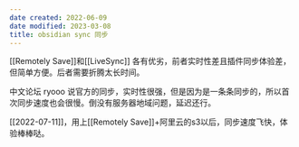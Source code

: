 ```yaml
---
date created: 2022-06-09
date modified: 2023-03-08
title: obsidian sync 同步
---
```


[[Remotely Save]]和[[LiveSync]] 各有优劣，前者实时性差且插件同步体验差，但简单方便。后者需要折腾太长时间。

中文论坛 ryooo 说官方的同步，实时性很强，但是因为是一条条同步的，所以首次同步速度也会很慢。倒没有服务器地域问题，延迟还行。

[[2022-07-11]]，用上[[Remotely Save]]+阿里云的s3以后，同步速度飞快，体验棒棒哒。

